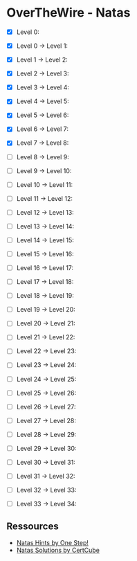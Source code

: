 # OverTheWire - Natas


- [X] Level 0:
- [X] Level 0 -> Level 1:
- [X] Level 1 -> Level 2:
- [X] Level 2 -> Level 3:
- [X] Level 3 -> Level 4:
- [X] Level 4 -> Level 5:
- [X] Level 5 -> Level 6:
- [X] Level 6 -> Level 7:
- [X] Level 7 -> Level 8:
- [ ] Level 8 -> Level 9:
- [ ] Level 9 -> Level 10:
- [ ] Level 10 -> Level 11:
- [ ] Level 11 -> Level 12:
- [ ] Level 12 -> Level 13:
- [ ] Level 13 -> Level 14:
- [ ] Level 14 -> Level 15:
- [ ] Level 15 -> Level 16:
- [ ] Level 16 -> Level 17:
- [ ] Level 17 -> Level 18:
- [ ] Level 18 -> Level 19:
- [ ] Level 19 -> Level 20:
- [ ] Level 20 -> Level 21:
- [ ] Level 21 -> Level 22:
- [ ] Level 22 -> Level 23:
- [ ] Level 23 -> Level 24:
- [ ] Level 24 -> Level 25:
- [ ] Level 25 -> Level 26:
- [ ] Level 26 -> Level 27:
- [ ] Level 27 -> Level 28:
- [ ] Level 28 -> Level 29:
- [ ] Level 29 -> Level 30:
- [ ] Level 30 -> Level 31:
- [ ] Level 31 -> Level 32:
- [ ] Level 32 -> Level 33:
- [ ] Level 33 -> Level 34:


## Ressources

- [Natas Hints by One Step!](https://onestepcode.com/no-solution-natas-guide-overthewire/)
- [Natas Solutions by CertCube](https://blog.certcube.com/overthewire-natas/)
